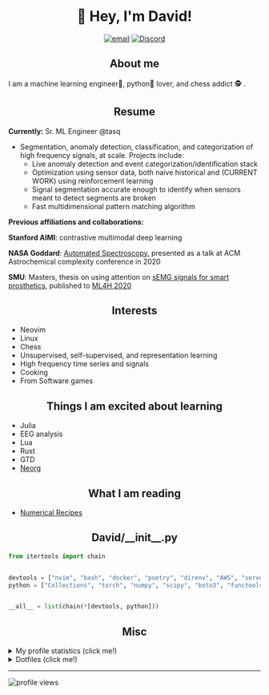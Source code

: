 <h1 align="center">👋 Hey, I'm David!</h1>
<p align="center">
  <a href="mailto:josephs.david11@gmail.com" target="_blank"><img src="https://img.shields.io/badge/Gmail-D14836?style=for-the-badge&logo=gmail&logoColor=white" alt="email" /></a>
  <a href="https://discord.com/users/795108387335307264" target="_blank"><img src="https://badgen.net/badge/icon/daveyjones01?icon=discord&label" alt="Discord" /></a>
</p>
<h2 align="center">About me</h2> I am a machine learning engineer🚀, python🐍 lover, and chess addict 🕵 . 

<h2 align="center">Resume</h2>

**Currently:** Sr. ML Engineer @tasq

- Segmentation, anomaly detection, classification, and categorization of high frequency signals, at scale. Projects include:
  - Live anomaly detection and event categorization/identification stack
  - Optimization using sensor data, both naive historical and (CURRENT WORK) using reinforcement learning
  - Signal segmentation accurate enough to identify when sensors meant to detect segments are broken
  - Fast multidimensional pattern matching algorithm
 

**Previous affiliations and collaborations:**

**Stanford AIMI**: contrastive multimodal deep learning  

**NASA Goddard**: [Automated Spectroscopy](https://github.com/josephsdavid/autospec), presented as a talk at ACM Astrochemical complexity conference in 2020 

**SMU**: Masters, thesis on using attention on [sEMG signals for smart prosthetics](https://github.com/josephsdavid/semg_repro), published to [ML4H 2020](https://arxiv.org/pdf/2006.03645.pdf)


<h2 align="center">Interests</h2>

- Neovim
- Linux
- Chess
- Unsupervised, self-supervised, and representation learning
- High frequency time series and signals
- Cooking
- From Software games


<h2 align="center">Things I am excited about learning</h2>

- Julia
- EEG analysis
- Lua
- Rust
- GTD
- [Neorg](https://github.com/nvim-neorg/neorg)


<h2 align="center">What I am reading</h2>

- [Numerical Recipes](http://www.numerical.recipes/)


<h2 align="center">David/__init__.py</h2>

```python
from itertools import chain


devtools = ["nvim", "bash", "docker", "poetry", "direnv", "AWS", "serverless"]
python = ["Collections", "torch", "numpy", "scipy", "boto3", "functools", "logging", "sklearn", "pydantic" ]


__all__ = list(chain(*[devtools, python]))
```



<h2 align="center">Misc</h2>
<details closed>
<summary>My profile statistics (click me!)</summary>
<br>
<img src="https://github-profile-summary-cards.vercel.app/api/cards/profile-details?username=josephsdavid&theme=dracula" alt="Resumen" />
<img src="https://github-profile-summary-cards.vercel.app/api/cards/stats?username=josephsdavid&theme=dracula"/> <img src="https://github-profile-summary-cards.vercel.app/api/cards/most-commit-language?username=josephsdavid&theme=dracula"/>
</details>


<details closed>
<summary>Dotfiles (click me!)</summary>
<br>

[Neovim configuration](https://github.com/josephsdavid/neovim2)

[Linux dotfiles](https://github.com/josephsdavid/dots)

</details>

---

![profile views](https://komarev.com/ghpvc/?username=josephsdavid)

